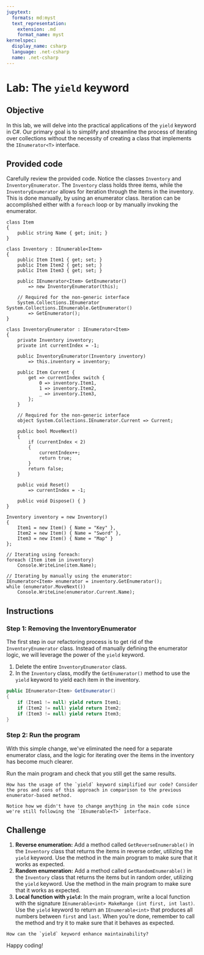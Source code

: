 ```yaml
---
jupytext:
  formats: md:myst
  text_representation:
    extension: .md
    format_name: myst
kernelspec:
  display_name: csharp
  language: .net-csharp
  name: .net-csharp
---
```


# Lab: The `yield` keyword

## Objective

In this lab, we will delve into the practical applications of the `yield` keyword in C#. Our primary goal is to simplify and streamline the process of iterating over collections without the necessity of creating a class that implements the `IEnumerator<T>` interface.

## Provided code

Carefully review the provided code. Notice the classes `Inventory` and `InventoryEnumerator`. The `Inventory` class holds three items, while the `InventoryEnumerator` allows for iteration through the items in the inventory. This is done manually, by using an enumerator class. Iteration can be accomplished either with a `foreach` loop or by manually invoking the enumerator.

```{code-cell}
class Item
{
    public string Name { get; init; }
}

class Inventory : IEnumerable<Item>
{
    public Item Item1 { get; set; }
    public Item Item2 { get; set; }
    public Item Item3 { get; set; }

    public IEnumerator<Item> GetEnumerator()
        => new InventoryEnumerator(this);

    // Required for the non-generic interface
    System.Collections.IEnumerator System.Collections.IEnumerable.GetEnumerator()
        => GetEnumerator();
}

class InventoryEnumerator : IEnumerator<Item>
{
    private Inventory inventory;
    private int currentIndex = -1;

    public InventoryEnumerator(Inventory inventory)
        => this.inventory = inventory;

    public Item Current {
        get => currentIndex switch {
            0 => inventory.Item1,
            1 => inventory.Item2,
            _ => inventory.Item3,
        };
    }

    // Required for the non-generic interface
    object System.Collections.IEnumerator.Current => Current;

    public bool MoveNext()
    {
        if (currentIndex < 2)
        {
            currentIndex++;
            return true;
        }
        return false;
    }

    public void Reset()
        => currentIndex = -1;

    public void Dispose() { }
}
```

```{code-cell}
Inventory inventory = new Inventory()
{
    Item1 = new Item() { Name = "Key" },
    Item2 = new Item() { Name = "Sword" },
    Item3 = new Item() { Name = "Map" }
};

// Iterating using foreach:
foreach (Item item in inventory)
    Console.WriteLine(item.Name);

// Iterating by manually using the enumerator:
IEnumerator<Item> enumerator = inventory.GetEnumerator();
while (enumerator.MoveNext())
    Console.WriteLine(enumerator.Current.Name);

```

## Instructions

### Step 1: Removing the InventoryEnumerator

The first step in our refactoring process is to get rid of the `InventoryEnumerator` class. Instead of manually defining the enumerator logic, we will leverage the power of the `yield` keyword.

1. Delete the entire `InventoryEnumerator` class.
2. In the `Inventory` class, modify the `GetEnumerator()` method to use the `yield` keyword to yield each item in the inventory.

```csharp
public IEnumerator<Item> GetEnumerator()
{
    if (Item1 != null) yield return Item1;
    if (Item2 != null) yield return Item2;
    if (Item3 != null) yield return Item3;
}
```

### Step 2: Run the program

With this simple change, we've eliminated the need for a separate enumerator class, and the logic for iterating over the items in the inventory has become much clearer.

Run the main program and check that you still get the same results.

```{admonition} 🤔 Reflection
How has the usage of the `yield` keyword simplified our code? Consider the pros and cons of this approach in comparison to the previous enumerator-based method.
```

```{note}
Notice how we didn't have to change anything in the main code since we're still following the `IEnumerable<T>` interface.
```

## Challenge

1. **Reverse enumeration:** Add a method called `GetReverseEnumerable()` in the `Inventory` class that returns the items in reverse order, utilizing the `yield` keyword. Use the method in the main program to make sure that it works as expected.
2. **Random enumeration:** Add a method called `GetRandomEnumerable()` in the `Inventory` class that returns the items but in random order, utilizing the `yield` keyword. Use the method in the main program to make sure that it works as expected.
3. **Local function with `yield`:** In the main program, write a local function with the signature `IEnumerable<int> MakeRange (int first, int last)`. Use the `yield` keyword to return an `IEnumerable<int>` that produces all numbers between `first` and `last`. When you're done, remember to call the method and try it to make sure that it behaves as expected.

```{admonition} 🤔 Reflection
How can the `yield` keyword enhance maintainability?
```

Happy coding!


